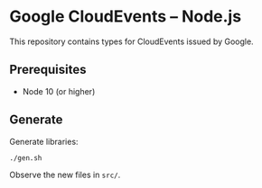 # Google CloudEvents – Node.js

This repository contains types for CloudEvents issued by Google.

## Prerequisites

- Node 10 (or higher)

## Generate

Generate libraries:

```sh
./gen.sh
```

Observe the new files in `src/`.